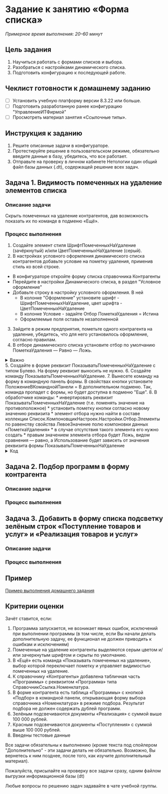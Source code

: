 # Задание к занятию «Форма списка»

*Примерное время выполнения: 20–60 минут*

## Цель задания

1. Научиться работать с формами списков и выбора.
2. Разобраться с настройками динамического списка.
3. Подготовить конфигурацию к последующей работе.

## Чеклист готовности к домашнему заданию

- [ ] Установить учебную платформу версии 8.3.22 или больше.
- [ ] Подготовить разработанную ранее конфигурацию "УправлениеИТФирмой"
- [ ] Просмотреть материал занятия «Ссылочные типы».

## Инструкция к заданию

1. Решите описанные задачи в конфигураторе.
2. Протестируйте решение в пользовательском режиме, обязательно введите данные в базу, убедитесь, что все работает.
3. Отправьте на проверку в личном кабинете Нетологии один общий файл базы данных (.dt), содержащей решение всех задач.

## Задача 1. Видимость помеченных на удаление элементов списка

### Описание задачи

Скрыть помеченных на удаление контрагентов, дав возможность показать их по команде в подменю «Ещё».

### Процесс выполнения

1. Создайте элемент стиля ШрифтПомеченныхНаУдаление (зачёркнутый) и/или ЦветПомеченныхНаУдаление (серый).
2. В настройках условного оформления динамического списка контрагентов добавьте условие на пометку удаления, применив стиль ко всей строке.
  * В конфигураторе откройте форму списка справочника Контрагенты
  * Перейдите в настройки Динамического списка, в раздел "Условное оформление"
  * Добавьте строку в настройку условного оформления. В ней
    + В колонке "Оформление" установите шрифт - ШрифтПомеченныхНаУдаление, цвет шрифта - ЦветПомеченныхНаУдаление
    + В колонке Условие - задайте Отбор ПометкаУдаления = Истина
    + Оформляемые поля оставьте незаполненной
3. Зайдите в режим предприятия, пометьте одного контрагента на удаление, убедитесь, что для него установилось оформление, согласно правилам.
4. В отборе динамического списка установите отбор по умолчанию ПометкаУдаления — Равно — Ложь. 
<details>
  <summary>Важно</summary>
  Флажок «Включать в пользовательские настройки» для этого элемента нужно снять. Затем, открыть «Свойства элемента пользовательских настроек» и установить режим редактирования «Недоступный»
  <p align="center" width="100%">
  <img width="75%" src="src/homework_4_5_1.png"> 
</p>
</details>
5. Создайте в форме реквизит ПоказыватьПомеченныхНаУдаление с типом Булево. На форму реквизит выносить не нужно.
6. Создайте команду ПоказыватьПомеченныхНаУдаление. 
7. Вынесете команду на форму в командную панель формы. В свойствах кнопки установите ПоложениеВКоманднойПанели = В дополнительном подменю. Так, команда пропадет с формы, но будет доступна в подменю "Еще".
8. В обработчике команды:
  * инвертировать реквизит ПоказыватьПомеченныхНаУдаление (т.е. поменять значение на противоположное)
  * установить пометку кнопки согласно новому значению реквизита
  * элемент отбора нужно найти в составе коллекции Список.КомпоновщикНастроек.Настройки.Отбор.Элементы по равенству свойства ЛевоеЗначение полю компоновки данных «ПометкаУдаления»
  * в случае отсутствия такого элемента его нужно создать
  * правым значением элемента отбора будет Ложь, видом сравнения — равно, а Использование будет зависеть от значения реквизита формы ПоказыватьПомеченныхНаУдаление
<details>
  <summary>Код</summary>
  &НаКлиенте
	Процедура ПоказыватьПомеченныхНаУдаление(Команда)   
	
		ПоказыватьПомеченныхНаУдаление = Не ПоказыватьПомеченныхНаУдаление;
		Элементы.ФормаПоказыватьПомеченныхНаУдаление.Пометка = ПоказыватьПомеченныхНаУдаление;
	
		ПолеПометкаУдаления = Новый ПолеКомпоновкиДанных("ПометкаУдаления");
		НайденныйЭлементОтбора = Неопределено;
		ЭлементыОтбора = Список.КомпоновщикНастроек.Настройки.Отбор.Элементы;
		Для Каждого ЭлементОтбора Из ЭлементыОтбора Цикл
			Если ЭлементОтбора.ЛевоеЗначение = ПолеПометкаУдаления Тогда
				НайденныйЭлементОтбора = ЭлементОтбора;
				Прервать;
			КонецЕсли;
		КонецЦикла;
	
		Если НайденныйЭлементОтбора = Неопределено Тогда
			НайденныйЭлементОтбора = ЭлементыОтбора.Добавить(Тип("ЭлементОтбораКомпоновкиДанных"));
			НайденныйЭлементОтбора.ЛевоеЗначение = ПолеПометкаУдаления;
		КонецЕсли;
	
		НайденныйЭлементОтбора.ВидСравнения = ВидСравненияКомпоновкиДанных.Равно;
	  НайденныйЭлементОтбора.ПравоеЗначение = Ложь;
  	НайденныйЭлементОтбора.Использование = Не ПоказыватьПомеченныхНаУдаление;
	
  КонецПроцедуры
</details>

## Задача 2. Подбор программ в форму контрагента

### Описание задачи



### Процесс выполнения



## Задача 3. Добавить в форму списка подсветку зелёным строк «Поступление товаров и услуг» и «Реализация товаров и услуг»

### Описание задачи



### Процесс выполнения



## Пример
[Пример выполнения домашнего задания](examples/HW_4_5_example.md)

## Критерии оценки

Зачёт ставится, если:
1. Программа запускается, не возникает явных ошибок, исключений при выполнении программы (в том числе, если Вы начали делать дополнительную задачу, ее функционал не должен приводить к ошибкам и исключениям)
2. Помеченные на удаление контрагенты выделяются серым цветом и/или зачеркнутым шрифтом и скрыты по умолчанию.
3. В «Ещё» есть команда «Показывать помеченных на удаление», выбор которой переключает пометку и управляет видимостью помеченных на удаление.
4. К справочнику «Контрагенты» добавлена табличная часть «Программы» с реквизитом «Программа» типа СправочникСсылка.Номенклатура.
5. В форме контрагента есть таблица «Программы» с кнопкой «Подбор» в командной панели, открывающая форму выбора справочника «Номенклатура» в режиме подбора. Результат подбора не должен содержать дублей программ.
6. Зелёным подсвечиваются документы «Реализация» с суммой выше 100 000 рублей.
7. Красным подсвечиваются документы «Поступления» с суммой выше 100 000 рублей.
8. Введены тестовые данные

Все задачи обязательны к выполнению (кроме текста под спойлером "Дополнительно" - эти задачи делать не обязательно. Возможно, Вы вернетесь к ним позднее, после того, как изучите дополнительный материал).

Пожалуйста, присылайте на проверку все задачи сразу, одним файлом выгрузки информационной базы (dt)

Любые вопросы по решению задач задавайте в чате учебной группы.
